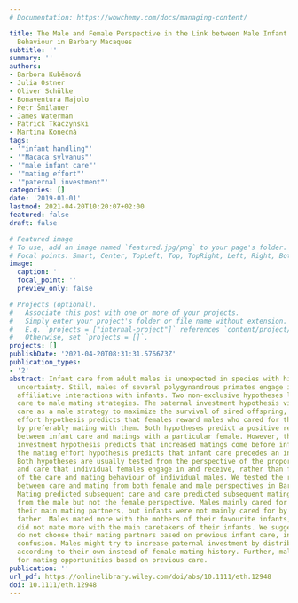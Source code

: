 ```yaml
---
# Documentation: https://wowchemy.com/docs/managing-content/

title: The Male and Female Perspective in the Link between Male Infant Care and Mating
  Behaviour in Barbary Macaques
subtitle: ''
summary: ''
authors:
- Barbora Kuběnová
- Julia Ostner
- Oliver Schülke
- Bonaventura Majolo
- Petr Šmilauer
- James Waterman
- Patrick Tkaczynski
- Martina Konečná
tags:
- '"infant handling"'
- '"Macaca sylvanus"'
- '"male infant care"'
- '"mating effort"'
- '"paternal investment"'
categories: []
date: '2019-01-01'
lastmod: 2021-04-20T10:20:07+02:00
featured: false
draft: false

# Featured image
# To use, add an image named `featured.jpg/png` to your page's folder.
# Focal points: Smart, Center, TopLeft, Top, TopRight, Left, Right, BottomLeft, Bottom, BottomRight.
image:
  caption: ''
  focal_point: ''
  preview_only: false

# Projects (optional).
#   Associate this post with one or more of your projects.
#   Simply enter your project's folder or file name without extension.
#   E.g. `projects = ["internal-project"]` references `content/project/deep-learning/index.md`.
#   Otherwise, set `projects = []`.
projects: []
publishDate: '2021-04-20T08:31:31.576673Z'
publication_types:
- '2'
abstract: Infant care from adult males is unexpected in species with high paternity
  uncertainty. Still, males of several polygynandrous primates engage in frequent
  affiliative interactions with infants. Two non-exclusive hypotheses link male infant
  care to male mating strategies. The paternal investment hypothesis views infant
  care as a male strategy to maximize the survival of sired offspring, while the mating
  effort hypothesis predicts that females reward males who cared for their infant
  by preferably mating with them. Both hypotheses predict a positive relationship
  between infant care and matings with a particular female. However, the paternal
  investment hypothesis predicts that increased matings come before infant care whereas
  the mating effort hypothesis predicts that infant care precedes an increase in matings.
  Both hypotheses are usually tested from the perspective of the proportion of matings
  and care that individual females engage in and receive, rather than from the perspective
  of the care and mating behaviour of individual males. We tested the relationships
  between care and mating from both female and male perspectives in Barbary macaques.
  Mating predicted subsequent care and care predicted subsequent mating when viewed
  from the male but not the female perspective. Males mainly cared for infants of
  their main mating partners, but infants were not mainly cared for by their likely
  father. Males mated more with the mothers of their favourite infants, but females
  did not mate more with the main caretakers of their infants. We suggest that females
  do not choose their mating partners based on previous infant care, increasing paternity
  confusion. Males might try to increase paternal investment by distributing the care
  according to their own instead of female mating history. Further, males pursue females
  for mating opportunities based on previous care.
publication: ''
url_pdf: https://onlinelibrary.wiley.com/doi/abs/10.1111/eth.12948
doi: 10.1111/eth.12948
---
```


